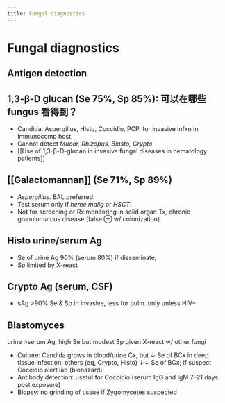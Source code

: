 ```yaml
---
title: Fungal diagnostics
---
```


# Fungal diagnostics

## Antigen detection

## 1,3-β-D glucan (Se 75%, Sp 85%): 可以在哪些 fungus 看得到？

- Candida, Aspergillus, Histo, Coccidio, PCP, for invasive infxn in immunocomp host.
- Cannot detect _Mucor, Rhizopus, Blasto, Crypto_.
- [[Use of 1,3-β-D-glucan in invasive fungal diseases in hematology patients]]

## [[Galactomannan]] (Se 71%, Sp 89%)

- _Aspergillus_. BAL preferred.
- Test serum only if _heme malig_ or _HSCT_.
- Not for screening or Rx monitoring in solid organ Tx, chronic granulomatous disease (false ⊕ w/ colonization).

## Histo urine/serum Ag

- Se of urine Ag 90% (serum 80%) if disseminate;
- Sp limited by X-react

## Crypto Ag (serum, CSF)

- sAg >90% Se & Sp in invasive, less for pulm. only unless HIV+

## Blastomyces

urine >serum Ag, high Se but modest Sp given X-react w/ other fungi

- Culture: Candida grows in blood/urine Cx, but ↓ Se of BCx in deep tissue infection; others (eg, Crypto, Histo) ↓↓ Se of BCx; if suspect Coccidio alert lab (biohazard)
- Antibody detection: useful for Coccidio (serum IgG and IgM 7–21 days post exposure)
- Biopsy: no grinding of tissue if Zygomycetes suspected
